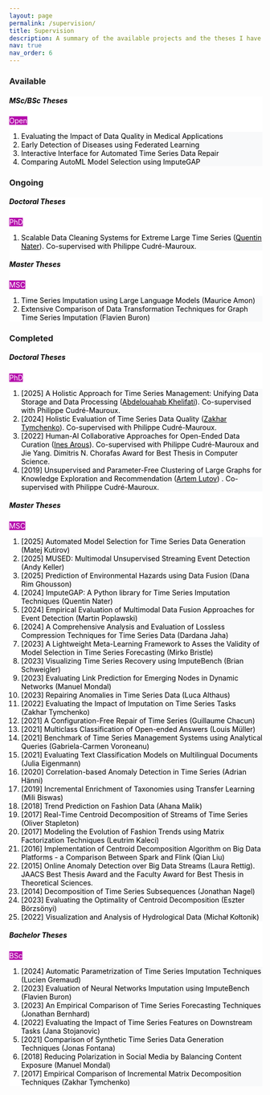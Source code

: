 ```yaml
---
layout: page
permalink: /supervision/
title: Supervision
description: A summary of the available projects and the theses I have supervised or co-supervised.
nav: true
nav_order: 6
---
```



<h3 class="mt-4">Available</h3>

<div class="card mt-3" style="background-color: #ffffff; color: #000000;">
  <div class="p-3">
    <div class="row">
     <div class="col-sm-10">
        <h5 class="font-weight-bold" style="color: #000000;">MSc/BSc Theses</h5>
      </div>
      <div class="col-sm-2 text-left text-sm-right">
        <span class="badge font-weight-bold text-uppercase align-middle" style="background-color: #b509ac; color: #ffffff;">
          Open
        </span>
      </div>
    </div>
    <ol class="card-text font-weight-light list-group list-group-flush" style="color: #000000;">
      <li class="list-group-item" style="background-color: #f8f9fa; color: #000000;">Evaluating the Impact of Data Quality in Medical Applications</li>
      <li class="list-group-item" style="background-color: #f8f9fa; color: #000000;">Early Detection of Diseases using Federated Learning</li>
      <li class="list-group-item" style="background-color: #f8f9fa; color: #000000;">Interactive Interface for Automated Time Series Data Repair</li>
      <li class="list-group-item" style="background-color: #f8f9fa; color: #000000;">Comparing AutoML Model Selection using ImputeGAP</li>
    </ol>
  </div>
</div>

<h3 class="mt-4">Ongoing</h3>

<div class="card mt-3" style="background-color: #ffffff; color: #000000;">
  <div class="p-3">
    <div class="row">
      <div class="col-sm-10">
        <h5 class="font-weight-bold" style="color: #000000;">Doctoral Theses</h5>
      </div>
      <div class="col-sm-2 text-left text-sm-right">
        <span class="badge font-weight-bold text-uppercase align-middle" style="background-color: #b509ac; color: #ffffff;">
            PhD
        </span>
      </div>
    </div>
    <ol class="card-text font-weight-light list-group list-group-flush" style="color: #000000;">
      <li class="list-group-item" style="background-color: #f8f9fa; color: #000000;">Scalable Data Cleaning Systems for Extreme Large Time Series (<a href="https://exascale.info/members/quentin-nater/" style="color: #000000;">Quentin Nater</a>). Co-supervised with Philippe Cudré-Mauroux.</li>
    </ol>
  </div>
  <div class="p-3">
    <div class="row">
      <div class="col-sm-10">
        <h5 class="font-weight-bold" style="color: #000000;">Master Theses</h5>
      </div>
      <div class="col-sm-2 text-left text-sm-right">
        <span class="badge font-weight-bold text-uppercase align-middle" style="background-color: #b509ac; color: #ffffff;">
            MSC
        </span>
      </div>
    </div>
    <ol class="card-text font-weight-light list-group list-group-flush" style="color: #000000;">
     <li class="list-group-item" style="background-color: #f8f9fa; color: #000000;">Time Series Imputation using Large Language Models (Maurice Amon)</li>
      <li class="list-group-item" style="background-color: #f8f9fa; color: #000000;">Extensive Comparison of Data Transformation Techniques for Graph Time Series Imputation (Flavien Buron)</li>
    </ol>
  </div>
</div>

<h3 class="mt-4">Completed</h3>

<div class="card mt-3" style="background-color: #ffffff; color: #000000;">
  <div class="p-3">
    <div class="row">
      <div class="col-sm-10">
        <h5 class="font-weight-bold" style="color: #000000;">Doctoral Theses</h5>
      </div>
      <div class="col-sm-2 text-left text-sm-right">
        <span class="badge font-weight-bold text-uppercase align-middle" style="background-color: #b509ac; color: #ffffff;">
            PhD
        </span>
      </div>
    </div>
    <ol class="card-text font-weight-light list-group list-group-flush" style="color: #000000;">
      <li class="list-group-item" style="background-color: #f8f9fa; color: #000000;">[2025] A Holistic Approach for Time Series Management: Unifying Data Storage and Data Processing (<a href="https://exascale.info/members/abdelouahab-khelifati/" style="color: #000000;">Abdelouahab Khelifati</a>). Co-supervised with Philippe Cudré-Mauroux.</li>
      <li class="list-group-item" style="background-color: #f8f9fa; color: #000000;">[2024] Holistic Evaluation of Time Series Data Quality (<a href="https://exascale.info/members/zakhar-tymchenko/" style="color: #000000;">Zakhar Tymchenko</a>). Co-supervised with Philippe Cudré-Mauroux.</li>
      <li class="list-group-item" style="background-color: #f8f9fa; color: #000000;">[2022] Human-AI Collaborative Approaches for Open-Ended Data Curation (<a href="https://inesarous.github.io" style="color: #000000;">Ines Arous</a>). Co-supervised with Philippe Cudré-Mauroux and Jie Yang. Dimitris N. Chorafas Award for Best Thesis in Computer Science.</li>
      <li class="list-group-item" style="background-color: #f8f9fa; color: #000000;">[2019] Unsupervised and Parameter-Free Clustering of Large Graphs for Knowledge Exploration and Recommendation (<a href="https://exascale.info/members/artem-lutov" style="color: #000000;">Artem Lutov</a>) . Co-supervised with Philippe Cudré-Mauroux.</li>
    </ol>
  </div>

  <div class="p-3">
    <div class="row">
      <div class="col-sm-10">
        <h5 class="font-weight-bold" style="color: #000000;">Master Theses</h5>
      </div>
      <div class="col-sm-2 text-left text-sm-right">
        <span class="badge font-weight-bold text-uppercase align-middle" style="background-color: #b509ac; color: #ffffff;">
            MSC
        </span>
      </div>
    </div>
    <ol class="card-text font-weight-light list-group list-group-flush" style="color: #000000;">
      <li class="list-group-item" style="background-color: #f8f9fa; color: #000000;">[2025] Automated Model Selection for Time Series Data Generation (Matej Kutirov)</li>
      <li class="list-group-item" style="background-color: #f8f9fa; color: #000000;">[2025] MUSED: Multimodal Unsupervised Streaming Event Detection (Andy Keller)</li>
      <li class="list-group-item" style="background-color: #f8f9fa; color: #000000;">[2025] Prediction of Environmental Hazards using Data Fusion (Dana Rim Ghousson)</li>
      <li class="list-group-item" style="background-color: #f8f9fa; color: #000000;">[2024] ImputeGAP: A Python library for Time Series Imputation Techniques (Quentin Nater)</li>
      <li class="list-group-item" style="background-color: #f8f9fa; color: #000000;">[2024] Empirical Evaluation of Multimodal Data Fusion Approaches for Event Detection (Martin Poplawski)</li>
      <li class="list-group-item" style="background-color: #f8f9fa; color: #000000;">[2024] A Comprehensive Analysis and Evaluation of Lossless Compression Techniques for Time Series Data (Dardana Jaha)</li>
      <li class="list-group-item" style="background-color: #f8f9fa; color: #000000;">[2023] A Lightweight Meta-Learning Framework to Asses the Validity of Model Selection in Time Series Forecasting (Mirko Bristle)</li>
      <li class="list-group-item" style="background-color: #f8f9fa; color: #000000;">[2023] Visualizing Time Series Recovery using ImputeBench (Brian Schweigler)</li>
      <li class="list-group-item" style="background-color: #f8f9fa; color: #000000;">[2023] Evaluating Link Prediction for Emerging Nodes in Dynamic Networks (Manuel Mondal)</li>
      <li class="list-group-item" style="background-color: #f8f9fa; color: #000000;">[2023] Repairing Anomalies in Time Series Data (Luca Althaus)</li>
      <li class="list-group-item" style="background-color: #f8f9fa; color: #000000;">[2022] Evaluating the Impact of Imputation on Time Series Tasks (Zakhar Tymchenko)</li>
      <li class="list-group-item" style="background-color: #f8f9fa; color: #000000;">[2021] A Configuration-Free Repair of Time Series (Guillaume Chacun)</li>
      <li class="list-group-item" style="background-color: #f8f9fa; color: #000000;">[2021] Multiclass Classification of Open-ended Answers (Louis Müller)</li>
      <li class="list-group-item" style="background-color: #f8f9fa; color: #000000;">[2021] Benchmark of Time Series Management Systems using Analytical Queries (Gabriela-Carmen Voroneanu)</li>
      <li class="list-group-item" style="background-color: #f8f9fa; color: #000000;">[2021] Evaluating Text Classification Models on Multilingual Documents (Julia Eigenmann)</li>
      <li class="list-group-item" style="background-color: #f8f9fa; color: #000000;">[2020] Correlation-based Anomaly Detection in Time Series (Adrian Hänni)</li>
      <li class="list-group-item" style="background-color: #f8f9fa; color: #000000;">[2019] Incremental Enrichment of Taxonomies using Transfer Learning (Mili Biswas)</li>
      <li class="list-group-item" style="background-color: #f8f9fa; color: #000000;">[2018] Trend Prediction on Fashion Data (Ahana Malik)</li>
      <li class="list-group-item" style="background-color: #f8f9fa; color: #000000;">[2017] Real-Time Centroid Decomposition of Streams of Time Series (Oliver Stapleton)</li>
      <li class="list-group-item" style="background-color: #f8f9fa; color: #000000;">[2017] Modeling the Evolution of Fashion Trends using Matrix Factorization Techniques (Leutrim Kaleci)</li>
      <li class="list-group-item" style="background-color: #f8f9fa; color: #000000;">[2016] Implementation of Centroid Decomposition Algorithm on Big Data Platforms - a Comparison Between Spark and Flink (Qian Liu)</li>
      <li class="list-group-item" style="background-color: #f8f9fa; color: #000000;">[2015] Online Anomaly Detection over Big Data Streams (Laura Rettig). JAACS Best Thesis Award and the Faculty Award for Best Thesis in Theoretical Sciences.</li>
      <li class="list-group-item" style="background-color: #f8f9fa; color: #000000;">[2014] Decomposition of Time Series Subsequences (Jonathan Nagel)</li>
      <li class="list-group-item" style="background-color: #f8f9fa; color: #000000;">[2023] Evaluating the Optimality of Centroid Decomposition (Eszter Börzsönyi)</li>
      <li class="list-group-item" style="background-color: #f8f9fa; color: #000000;">[2022] Visualization and Analysis of Hydrological Data (Michał Kołtonik)</li>
    </ol>
  </div>

  <div class="p-3">
    <div class="row">
      <div class="col-sm-10">
        <h5 class="font-weight-bold" style="color: #000000;">Bachelor Theses</h5>
      </div>
      <div class="col-sm-2 text-left text-sm-right">
        <span class="badge font-weight-bold text-uppercase align-middle" style="background-color: #b509ac; color: #ffffff;">
            BSc
        </span>
      </div>
    </div>
    <ol class="card-text font-weight-light list-group list-group-flush" style="color: #000000;">
      <li class="list-group-item" style="background-color: #f8f9fa; color: #000000;">[2024] Automatic Parametrization of Time Series Imputation Techniques (Lucien Gremaud)</li>
      <li class="list-group-item" style="background-color: #f8f9fa; color: #000000;">[2023] Evaluation of Neural Networks Imputation using ImputeBench (Flavien Buron)</li>
      <li class="list-group-item" style="background-color: #f8f9fa; color: #000000;">[2023] An Empirical Comparison of Time Series Forecasting Techniques (Jonathan Bernhard)</li>
      <li class="list-group-item" style="background-color: #f8f9fa; color: #000000;">[2022] Evaluating the Impact of Time Series Features on Downstream Tasks (Jana Stojanovic)</li>
      <li class="list-group-item" style="background-color: #f8f9fa; color: #000000;">[2021] Comparison of Synthetic Time Series Data Generation Techniques (Jonas Fontana)</li>
      <li class="list-group-item" style="background-color: #f8f9fa; color: #000000;">[2018] Reducing Polarization in Social Media by Balancing Content Exposure (Manuel Mondal)</li>
      <li class="list-group-item" style="background-color: #f8f9fa; color: #000000;">[2017] Empirical Comparison of Incremental Matrix Decomposition Techniques (Zakhar Tymchenko)</li>
    </ol>
  </div>
</div>
